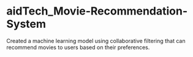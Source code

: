 # aidTech_Movie-Recommendation-System
Created a machine learning model using collaborative filtering  that can recommend movies to users based on their preferences.
